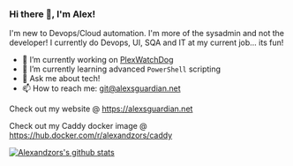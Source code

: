 ### Hi there 👋, I'm Alex!

I'm new to Devops/Cloud automation. I'm more of the sysadmin and not the developer!
I currently do Devops, UI, SQA and IT at my current job... its fun!

- 🔭 I’m currently working on [PlexWatchDog](https://github.com/alexandzors/plexwatchdog)
- 🌱 I’m currently learning advanced `PowerShell` scripting
- 💬 Ask me about tech!
- 📫 How to reach me: [git@alexsguardian.net](mailto:git@alexsguardian.net)

Check out my website @ https://alexsguardian.net

Check out my Caddy docker image @ https://hub.docker.com/r/alexandzors/caddy

[![Alexandzors's github stats](https://github-readme-stats.vercel.app/api?username=alexandzors)](https://github.com/anuraghazra/github-readme-stats)
